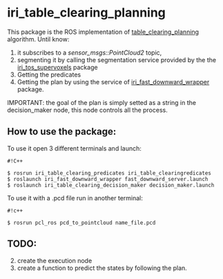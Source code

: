 # iri_table_clearing_planning #

This package is the ROS implementation of [table_clearing_planning](https://bitbucket.org/NicolaCov/table_clearing_planning) algorithm. 
Until know:
1. it subscribes to a *sensor_msgs::PointCloud2* topic,
2. segmenting it by calling the segmentation service provided by the the [iri_tos_supervoxels](https://github.com/NicolaCovallero/iri_tos_supervoxels) package
3. Getting the predicates 
4. Getting the plan by using the service of [iri_fast_downward_wrapper](https://bitbucket.org/NicolaCov/iri_fast_downward_wrapper) package.

IMPORTANT: the goal of the plan is simply setted as a string in the decision_maker node, this node controls all the process.

## How to use the package: ##
To use it open 3 different terminals and launch:

```
#!C++

$ rosrun iri_table_clearing_predicates iri_table_clearingredicates 
$ roslaunch iri_fast_downward_wrapper fast_downward_server.launch 
$ roslaunch iri_table_clearing_decision_maker decision_maker.launch 

```
To use it with a .pcd file run in another terminal:

```
#!c++

$ rosrun pcl_ros pcd_to_pointcloud name_file.pcd 

```


## TODO: ## 
2. create the execution node
3. create a function to predict the states by following the plan.